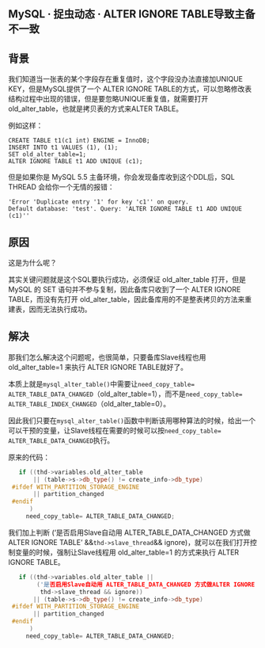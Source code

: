 ## MySQL · 捉虫动态 · ALTER IGNORE TABLE导致主备不一致


    
## 背景


我们知道当一张表的某个字段存在重复值时，这个字段没办法直接加UNIQUE KEY，但是MySQL提供了一个 ALTER IGNORE TABLE的方式，可以忽略修改表结构过程中出现的错误，但是要忽略UNIQUE重复值，就需要打开old_alter_table，也就是拷贝表的方式来ALTER TABLE。  


例如这样：  

```LANG
CREATE TABLE t1(c1 int) ENGINE = InnoDB;
INSERT INTO t1 VALUES (1), (1);
SET old_alter_table=1;
ALTER IGNORE TABLE t1 ADD UNIQUE (c1);

```


但是如果你是 MySQL 5.5 主备环境，你会发现备库收到这个DDL后，SQL THREAD 会给你一个无情的报错：  

```LANG
'Error 'Duplicate entry '1' for key 'c1'' on query.
Default database: 'test'. Query: 'ALTER IGNORE TABLE t1 ADD UNIQUE (c1)''

```

## 原因


这是为什么呢？  


其实关键问题就是这个SQL要执行成功，必须保证 old_alter_table 打开，但是 MySQL 的 SET 语句并不参与复制，因此备库只收到了一个 ALTER IGNORE TABLE，而没有先打开 old_alter_table，因此备库用的不是整表拷贝的方法来重建表，因而无法执行成功。  

## 解决


那我们怎么解决这个问题呢，也很简单，只要备库Slave线程也用 old_alter_table=1 来执行 ALTER IGNORE TABLE就好了。  


本质上就是`mysql_alter_table()`中需要让`need_copy_table= ALTER_TABLE_DATA_CHANGED`（old_alter_table=1），而不是`need_copy_table= ALTER_TABLE_INDEX_CHANGED`（old_alter_table=0）。  


因此我们只要在`mysql_alter_table()`函数中判断该用哪种算法的时候，给出一个可以干预的变量，让Slave线程在需要的时候可以按`need_copy_table= ALTER_TABLE_DATA_CHANGED`执行。  


原来的代码：  

```cpp
   if ((thd->variables.old_alter_table
       || (table->s->db_type() != create_info->db_type)
 #ifdef WITH_PARTITION_STORAGE_ENGINE
       || partition_changed
 #endif
      )
     need_copy_table= ALTER_TABLE_DATA_CHANGED;


```


我们加上判断 (‘是否启用Slave自动用 ALTER_TABLE_DATA_CHANGED 方式做ALTER IGNORE TABLE’ &&`thd->slave_thread`&& ignore)，就可以在我们打开控制变量的时候，强制让Slave线程用 old_alter_table=1 的方式来执行 ALTER IGNORE TABLE。  

```cpp
   if ((thd->variables.old_alter_table ||
        ('是否启用Slave自动用 ALTER_TABLE_DATA_CHANGED 方式做ALTER IGNORE TABLE' &&
         thd->slave_thread && ignore))
       || (table->s->db_type() != create_info->db_type)
 #ifdef WITH_PARTITION_STORAGE_ENGINE
       || partition_changed
 #endif
      )
     need_copy_table= ALTER_TABLE_DATA_CHANGED;


```

